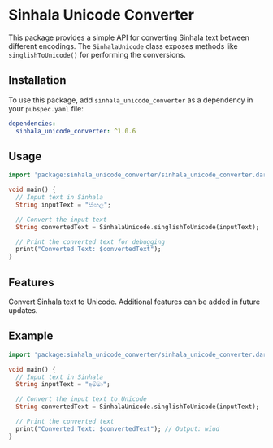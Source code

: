 # Sinhala Unicode Converter

This package provides a simple API for converting Sinhala text between different encodings. The `SinhalaUnicode` class exposes methods like `singlishToUnicode()` for performing the conversions.

## Installation

To use this package, add `sinhala_unicode_converter` as a dependency in your `pubspec.yaml` file:

```yaml
dependencies:
  sinhala_unicode_converter: ^1.0.6
```

## Usage
```dart
import 'package:sinhala_unicode_converter/sinhala_unicode_converter.dart';

void main() {
  // Input text in Sinhala
  String inputText = "සිංහල";

  // Convert the input text
  String convertedText = SinhalaUnicode.singlishToUnicode(inputText);

  // Print the converted text for debugging
  print("Converted Text: $convertedText");
}
```

## Features

Convert Sinhala text to Unicode.
Additional features can be added in future updates.


## Example

```dart
import 'package:sinhala_unicode_converter/sinhala_unicode_converter.dart';

void main() {
  // Input text in Sinhala
  String inputText = "අම්මා";

  // Convert the input text to Unicode
  String convertedText = SinhalaUnicode.singlishToUnicode(inputText);

  // Print the converted text
  print("Converted Text: $convertedText"); // Output: wïud
}
```